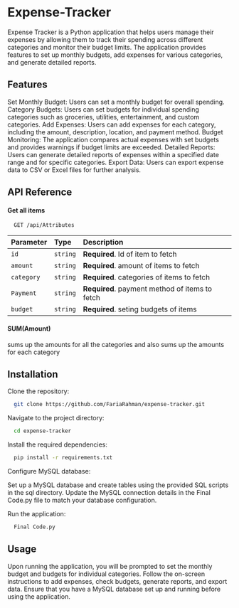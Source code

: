# Expense-Tracker
Expense Tracker is a Python application that helps users manage their expenses by allowing them to track their spending across different categories and monitor their budget limits. The application provides features to set up monthly budgets, add expenses for various categories, and generate detailed reports.


## Features

  Set Monthly Budget: Users can set a monthly budget for overall spending.
  Category Budgets: Users can set budgets for individual spending categories such as groceries, utilities, entertainment, and custom categories.
  Add Expenses: Users can add expenses for each category, including the amount, description, location, and payment method.
  Budget Monitoring: The application compares actual expenses with set budgets and provides warnings if budget limits are exceeded.
  Detailed Reports: Users can generate detailed reports of expenses within a specified date range and for specific categories.
  Export Data: Users can export expense data to CSV or Excel files for further analysis.


## API Reference

#### Get all items


```http
  GET /api/Attributes
```

| Parameter | Type     | Description                       |
| :-------- | :------- | :-------------------------------- |
| `id`      | `string` | **Required**. Id of item to fetch |
| `amount`      | `string` | **Required**. amount of items to fetch |
| `category`      | `string` | **Required**. categories of items to fetch |
| `Payment`      | `string` | **Required**. payment method of items to fetch |
| `budget`      | `string` | **Required**. seting budgets of items |

#### SUM(Amount)

sums up the amounts for all the categories and also sums up the amounts for each category

## Installation

Clone the repository:

```bash
  git clone https://github.com/FariaRahman/expense-tracker.git

```
Navigate to the project directory: 

```bash
  cd expense-tracker

```
Install the required dependencies:

```bash
  pip install -r requirements.txt

```
Configure MySQL database:

Set up a MySQL database and create tables using the provided SQL scripts in the sql directory.
Update the MySQL connection details in the Final Code.py file to match your database configuration.

Run the application:

```bash
  Final Code.py

```
## Usage

Upon running the application, you will be prompted to set the monthly budget and budgets for individual categories.
Follow the on-screen instructions to add expenses, check budgets, generate reports, and export data.
Ensure that you have a MySQL database set up and running before using the application.
